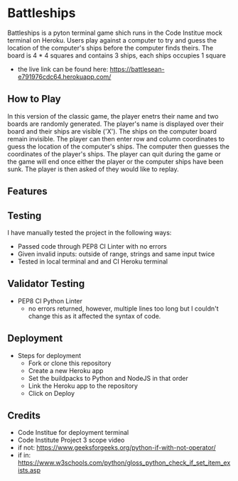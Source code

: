 # Battleships

Battleships is a pyton terminal game shich runs in the Code Institue mock terminal on Heroku.
Users play against a computer to try and guess the location of the computer's ships before the computer finds theirs.
The board is 4 * 4 squares and contains 3 ships, each ships occupies 1 square
- the live link can be found here: <https://battlesean-e791976cdc64.herokuapp.com/>

## How to Play
In this version of the classic game, the player enetrs their name and two boards are randomly generated.
The player's name is displayed over their board and their ships are visible ('X'). The ships on the computer board remain invisible.
The player can then enter row and column coordinates to guess the location of the computer's ships.
The computer then guesses the coordinates of the player's ships.
The player can quit during the game or the game will end once either the player or the computer ships have been sunk.
The player is then asked of they would like to replay.

## Features


## Testing
I have manually tested the project in the following ways:
- Passed code through PEP8 CI Linter with no errors
- Given invalid inputs: outside of range, strings and same input twice
- Tested in local terminal and and CI Heroku terminal

## Validator Testing
- PEP8 CI Python Linter
  - no errors returned, however, multiple lines too long but I couldn't change this as it affected the syntax of code.

## Deployment
- Steps for deployment
  - Fork or clone this repository
  - Create a new Heroku app
  - Set the buildpacks to Python and NodeJS in that order
  - Link the Heroku app to the repository
  - Click on Deploy

## Credits
 - Code Institue for deployment terminal
 - Code Institute Project 3 scope video
 - if not: <https://www.geeksforgeeks.org/python-if-with-not-operator/>
 - if in: <https://www.w3schools.com/python/gloss_python_check_if_set_item_exists.asp>
